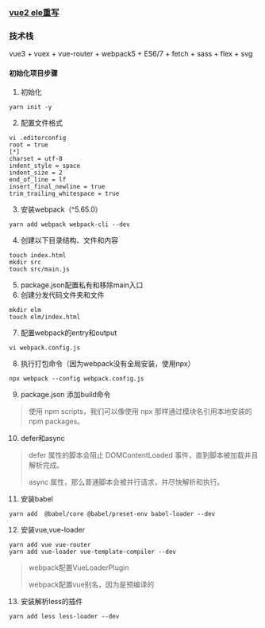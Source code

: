 ### [vue2 ele重写](https://github.com/bailicangdu/vue2-elm)

### 技术栈
vue3 + vuex + vue-router + webpack5 + ES6/7 + fetch + sass + flex + svg

#### 初始化项目步骤
1. 初始化
```shell
yarn init -y
```
2. 配置文件格式
```shell
vi .editorconfig
root = true
[*]
charset = utf-8
indent_style = space
indent_size = 2
end_of_line = lf
insert_final_newline = true
trim_trailing_whitespace = true
```
3. 安装webpack（^5.65.0）
```shell
yarn add webpack webpack-cli --dev
```
4. 创建以下目录结构、文件和内容
```shell
touch index.html
mkdir src
touch src/main.js
```
5. package.json配置私有和移除main入口
6. 创建分发代码文件夹和文件
```shell
mkdir elm
touch elm/index.html
```
7. 配置webpack的entry和output
```shell
vi webpack.config.js
```
8. 执行打包命令（因为webpack没有全局安装，使用npx）
```shell
npx webpack --config webpack.config.js
```
9. package.json 添加build命令
> 使用 npm scripts，我们可以像使用 npx 那样通过模块名引用本地安装的 npm packages。
10. defer和async
> defer 属性的脚本会阻止 DOMContentLoaded 事件，直到脚本被加载并且解析完成。
>
> async 属性，那么普通脚本会被并行请求，并尽快解析和执行。
11. 安装babel
```shell
yarn add  @babel/core @babel/preset-env babel-loader --dev
```
12. 安装vue,vue-loader
```shell
yarn add vue vue-router
yarn add vue-loader vue-template-compiler --dev
```
> webpack配置VueLoaderPlugin
>
> webpack配置vue别名，因为是预编译的
13. 安装解析less的插件
```shell
yarn add less less-loader --dev
```
